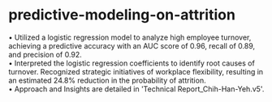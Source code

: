 # predictive-modeling-on-attrition

•	Utilized a logistic regression model to analyze high employee turnover, achieving a predictive accuracy with an AUC score of 0.96, recall of 0.89, and precision of 0.92.   
•	Interpreted the logistic regression coefficients to identify root causes of turnover. Recognized strategic initiatives of workplace flexibility, resulting in an estimated 24.8% reduction in the probability of attrition.  
•	Approach and Insights are detailed in 'Technical Report_Chih-Han-Yeh.v5'.
